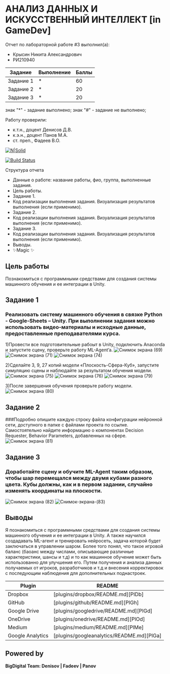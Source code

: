 # АНАЛИЗ ДАННЫХ И ИСКУССТВЕННЫЙ ИНТЕЛЛЕКТ [in GameDev]
Отчет по лабораторной работе #3 выполнил(а):
- Крысин Никита Александрович
- РИ210940

| Задание | Выполнение | Баллы |
| ------ | ------ | ------ |
| Задание 1 | * | 60 |
| Задание 2 | * | 20 |
| Задание 3 | * | 20 |

знак "*" - задание выполнено; знак "#" - задание не выполнено;

Работу проверили:
- к.т.н., доцент Денисов Д.В.
- к.э.н., доцент Панов М.А.
- ст. преп., Фадеев В.О.

[![N|Solid](https://cldup.com/dTxpPi9lDf.thumb.png)](https://nodesource.com/products/nsolid)

[![Build Status](https://travis-ci.org/joemccann/dillinger.svg?branch=master)](https://travis-ci.org/joemccann/dillinger)

Структура отчета

- Данные о работе: название работы, фио, группа, выполненные задания.
- Цель работы.
- Задание 1.
- Код реализации выполнения задания. Визуализация результатов выполнения (если применимо).
- Задание 2.
- Код реализации выполнения задания. Визуализация результатов выполнения (если применимо).
- Задание 3.
- Код реализации выполнения задания. Визуализация результатов выполнения (если применимо).
- Выводы.
- ✨Magic ✨

## Цель работы
Познакомиться с программными средствами для создания системы машинного обучения и ее интеграции в Unity.

## Задание 1
### Реализовать систему машинного обучения в связке Python - Google-Sheets – Unity. При выполнении задания можно использовать видео-материалы и исходные данные, предоставленные преподавателями курса.
1)Провести все подготовительные рабоыт  в Unity, подключить Anaconda и запустите сцену, проверьте работу ML-Agent’a.
![Снимок экрана (69)](https://user-images.githubusercontent.com/114180894/198025915-12b768ac-29d8-4818-b19f-85a89929f353.png)
![Снимок экрана (71)](https://user-images.githubusercontent.com/114180894/198025920-0d7c561c-42bb-4cae-9bd4-7881a0e3c0fd.png)
![Снимок экрана (74)](https://user-images.githubusercontent.com/114180894/198025935-7ccfca1c-9f30-46c0-810a-da2cf0403ccb.png)

2)Сделайте 3, 9, 27 копий модели «Плоскость-Сфера-Куб», запустите симуляцию сцены и наблюдайте за результатом обучения модели.
![Снимок экрана (75)](https://user-images.githubusercontent.com/114180894/198026117-2e6dd5e5-3d8a-44a8-8747-135ece57f5dd.png)
![Снимок экрана (76)](https://user-images.githubusercontent.com/114180894/198026202-4ca03482-4701-4391-b4ec-e2093b7759c1.png)
![Снимок экрана (79)](https://user-images.githubusercontent.com/114180894/198026135-62077f73-9237-4232-ae18-e5a3800fd313.png)

3)После завершения обучения проверьте работу модели.
![Снимок экрана (80)](https://user-images.githubusercontent.com/114180894/198026325-779c075a-9239-4114-aec8-2128d6440106.png)

## Задание 2
###Подробно опишите каждую строку файла конфигурации нейронной сети, доступного в папке с файлами проекта по ссылке. Самостоятельно найдите информацию о компонентах Decision Requester, Behavior Parameters, добавленных на сфере.
![Снимок экрана (81)](https://user-images.githubusercontent.com/114180894/198026456-53441ff7-609d-4eca-9a18-a6321b53c7ce.png)

## Задание 3

### Доработайте сцену и обучите ML-Agent таким образом, чтобы шар перемещался между двумя кубами разного цвета. Кубы должны, как и в первом задании, случайно изменять координаты на плоскости. 
![Снимок экрана (82)](https://user-images.githubusercontent.com/114180894/198026629-48baf53a-1319-42a5-82ff-3e3f95d10e7f.png)
![Снимок-экрана-(83)](https://user-images.githubusercontent.com/114180894/198026646-ffaff39a-7d6e-4343-92bd-515dcce9f2f3.png)

## Выводы

Я познакомиться с программными средствами для создания системы машинного обучения и ее интеграции в Unity. А также научился  создадавать ML-агент и  тренировать нейросеть, задача которой будет заключаться в управлении шаром. Более того понял, что такое игровой баланс (баоанс между числами, описывающие различные характеристики, шансы и т.д) и то как машинное обучение может быть использованно для улучшения его. Путем получения и анализа данных получаемых от игроков, разработчиков и т.д и внесения корректировок с последующим наблюдения для дополнительных поднастроек. 

| Plugin | README |
| ------ | ------ |
| Dropbox | [plugins/dropbox/README.md][PlDb] |
| GitHub | [plugins/github/README.md][PlGh] |
| Google Drive | [plugins/googledrive/README.md][PlGd] |
| OneDrive | [plugins/onedrive/README.md][PlOd] |
| Medium | [plugins/medium/README.md][PlMe] |
| Google Analytics | [plugins/googleanalytics/README.md][PlGa] |

## Powered by

**BigDigital Team: Denisov | Fadeev | Panov**
